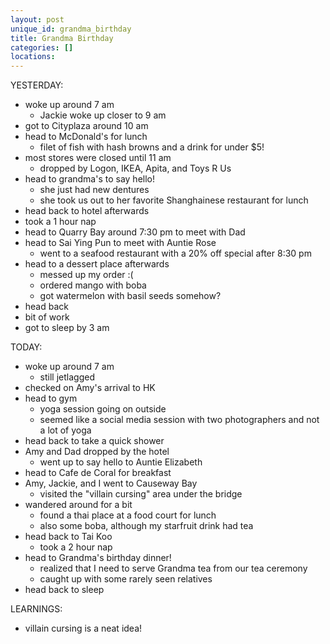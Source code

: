 ```yaml
---
layout: post
unique_id: grandma_birthday
title: Grandma Birthday
categories: []
locations: 
---
```


YESTERDAY:
* woke up around 7 am
  * Jackie woke up closer to 9 am
* got to Cityplaza around 10 am
* head to McDonald's for lunch
  * filet of fish with hash browns and a drink for under $5!
* most stores were closed until 11 am
  * dropped by Logon, IKEA, Apita, and Toys R Us
* head to grandma's to say hello!
  * she just had new dentures
  * she took us out to her favorite Shanghainese restaurant for lunch
* head back to hotel afterwards
* took a 1 hour nap
* head to Quarry Bay around 7:30 pm to meet with Dad
* head to Sai Ying Pun to meet with Auntie Rose
  * went to a seafood restaurant with a 20% off special after 8:30 pm
* head to a dessert place afterwards
  * messed up my order :(
  * ordered mango with boba
  * got watermelon with basil seeds somehow?
* head back
* bit of work
* got to sleep by 3 am

TODAY:
* woke up around 7 am
  * still jetlagged
* checked on Amy's arrival to HK
* head to gym
  * yoga session going on outside
  * seemed like a social media session with two photographers and not a lot of yoga
* head back to take a quick shower
* Amy and Dad dropped by the hotel
  * went up to say hello to Auntie Elizabeth
* head to Cafe de Coral for breakfast
* Amy, Jackie, and I went to Causeway Bay
  * visited the "villain cursing" area under the bridge
* wandered around for a bit
  * found a thai place at a food court for lunch
  * also some boba, although my starfruit drink had tea
* head back to Tai Koo
  * took a 2 hour nap
* head to Grandma's birthday dinner!
  * realized that I need to serve Grandma tea from our tea ceremony
  * caught up with some rarely seen relatives
* head back to sleep

LEARNINGS:
* villain cursing is a neat idea!
